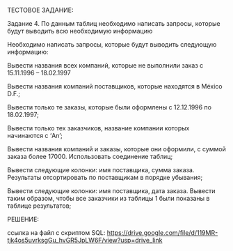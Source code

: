 ТЕСТОВОЕ ЗАДАНИЕ:

Задание 4. По данным таблиц необходимо написать запросы, которые будут выводить всю необходимую информацию

Необходимо написать запросы, которые будут выводить следующую информацию:

Вывести названия всех компаний, которые не выполнили заказ с 15.11.1996 – 18.02.1997 

Вывести названия компаний поставщиков, которые находятся в México D.F.;

Вывести только те заказы, которые были оформлены с 12.12.1996 по 18.02.1997;

Вывести только тех заказчиков,  название компании которых начинаются с ‘An’;

Вывести названия компаний и заказы, которые они оформили, с суммой заказа более 17000. Использовать соединение таблиц;

Вывести следующие колонки: имя поставщика, сумма заказа. Результаты отсортировать по поставщикам в порядке убывания;

Вывести следующие колонки: имя поставщика, дата заказа. Вывести  таким образом, чтобы все заказчики из таблицы 1 были показаны в таблице результатов;



РЕШЕНИЕ:

ссылка на файл с скриптом SQL: https://drive.google.com/file/d/119MR-tjk4os5uvrksgGu_hvGR5JpLW6F/view?usp=drive_link
